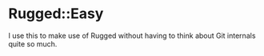 # Rugged::Easy

I use this to make use of Rugged without having to think about Git internals quite so much.
